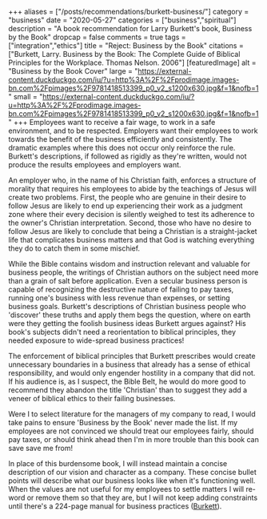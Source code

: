 +++
aliases = ["/posts/recommendations/burkett-business/"]
category = "business"
date = "2020-05-27"
categories = ["business","spiritual"]
description = "A book recommendation for Larry Burkett's book, Business by the Book"
dropcap = false
comments = true
tags = ["integration","ethics"]
title = "Reject: Business by the Book"
citations = ["Burkett, Larry. Business by the Book: The Complete Guide of Biblical Principles for the Workplace. Thomas Nelson. 2006"]
[featuredImage]
  alt = "Business by the Book Cover"
  large = "https://external-content.duckduckgo.com/iu/?u=http%3A%2F%2Fprodimage.images-bn.com%2Fpimages%2F9781418513399_p0_v2_s1200x630.jpg&f=1&nofb=1"
  small = "https://external-content.duckduckgo.com/iu/?u=http%3A%2F%2Fprodimage.images-bn.com%2Fpimages%2F9781418513399_p0_v2_s1200x630.jpg&f=1&nofb=1"
+++
Employees want to receive a fair wage, to work in a safe environment, and to be respected. Employers want their employees to work towards the benefit of the business efficiently and consistently. The dramatic examples where this does not occur only reinforce the rule. Burkett's descriptions, if followed as rigidly as they're written, would not produce the results employees and employers want.

An employer who, in the name of his Christian faith, enforces a structure of morality that requires his employees to abide by the teachings of Jesus will create two problems. First, the people who are genuine in their desire to follow Jesus are likely to end up experiencing their work as a judgment zone where their every decision is silently weighed to test its adherence to the owner's Christian interpretation. Second, those who have no desire to follow Jesus are likely to conclude that being a Christian is a straight-jacket life that complicates business matters and that God is watching everything they do to catch them in some mischief.

While the Bible contains wisdom and instruction relevant and valuable for business people, the writings of Christian authors on the subject need more than a grain of salt before application. Even a secular business person is capable of recognizing the destructive nature of failing to pay taxes, running one's business with less revenue than expenses, or setting business goals. Burkett's descriptions of Christian business people who 'discover' these truths and apply them begs the question, where on earth were they getting the foolish business ideas Burkett argues against? His book's subjects didn't need a reorientation to biblical principles, they needed exposure to wide-spread business practices!

The enforcement of biblical principles that Burkett prescribes would create unnecessary boundaries in a business that already has a sense of ethical responsibility, and would only engender hostility in a company that did not. If his audience is, as I suspect, the Bible Belt, he would do more good to recommend they abandon the title 'Christian' than to suggest they add a veneer of biblical ethics to their failing businesses.

Were I to select literature for the managers of my company to read, I would take pains to ensure 'Business by the Book' never made the list.  If my employees are not convinced we should treat our employees fairly, should pay taxes, or should think ahead then I'm in more trouble than this book can save save me from!

In place of this burdensome book, I will instead maintain a concise description of our vision and character as a company.  These concise bullet points will describe what our business looks like when it's functioning well. When the values are not useful for my employees to settle matters I will re-word or remove them so that they are, but I will not keep adding constraints until there's a 224-page manual for business practices ([Burkett](#citations)).
